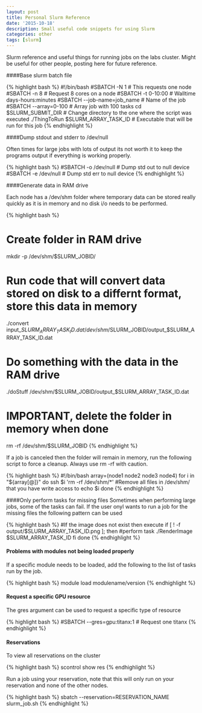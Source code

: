 ```yaml
---
layout: post
title: Personal Slurm Reference
date: '2015-10-18'
description: Small useful code snippets for using Slurm
categories: other
tags: [slurm]
---
```


Slurm reference and useful things for running jobs on the labs cluster. Might be useful for other people, posting here for future reference. 

####Base slurm batch file

{% highlight bash %}
#!/bin/bash
#SBATCH -N 1                      # This requests one node
#SBATCH -n 8                      # Request 8 cores on a node
#SBATCH -t 0-10:00                # Walltime days-hours:minutes
#SBATCH --job-name=job_name       # Name of the job
#SBATCH --array=0-100             # Array job with 100 tasks
cd $SLURM_SUBMIT_DIR              # Change directory to the one where the script was executed
./ThingToRun $SLURM_ARRAY_TASK_ID # Executable that will be run for this job
{% endhighlight %}



####Dump stdout and stderr to /dev/null

Often times for large jobs with lots of output its not worth it to keep the programs output if everything is working properly.

{% highlight bash %}
#SBATCH -o /dev/null        # Dump std out to null device
#SBATCH -e /dev/null        # Dump std err to null device
{% endhighlight %}

####Generate data in RAM drive

Each node has a /dev/shm folder where temporary data can be stored really quickly as it is in memory and no disk i/o needs to be performed. 

{% highlight bash %}
# Create folder in RAM drive
mkdir -p /dev/shm/$SLURM_JOBID/
# Run code that will convert data stored on disk to a differnt format, store this data in memory
./convert input_$SLURM_ARRAY_TASK_ID.dat /dev/shm/$SLURM_JOBID/output_$SLURM_ARRAY_TASK_ID.dat
# Do something with the data in the RAM drive
./doStuff /dev/shm/$SLURM_JOBID/output_$SLURM_ARRAY_TASK_ID.dat
# IMPORTANT, delete the folder in memory when done
rm -rf /dev/shm/$SLURM_JOBID
{% endhighlight %}

If a job is canceled then the folder will remain in memory, run the following script to force a cleanup. Always use rm -rf with caution. 

{% highlight bash %}
#!/bin/bash
array=(node1 node2 node3 node4)
for i in "${array[@]}"
do
  ssh $i 'rm -rf /dev/shm/*'    #Remove all files in /dev/shm/ that you have write access to
  echo $i
done
{% endhighlight %}

####Only perform tasks for missing files
Sometimes when performing large jobs, some of the tasks can fail. If the user onyl wants to run a job for the missing files the following pattern can be used

{% highlight bash %}
#If the image does not exist then execute 
if [ ! -f output/$SLURM_ARRAY_TASK_ID.png ]; then
#perform task
./RenderImage $SLURM_ARRAY_TASK_ID
fi
done
{% endhighlight %}

#### Problems with modules not being loaded properly

If a specific module needs to be loaded, add the following to the list of tasks run by the job. 

{% highlight bash %}
module load modulename/version
{% endhighlight %}

#### Request a specific GPU resource

The gres argument can be used to request a specific type of resource

{% highlight bash %}
#SBATCH --gres=gpu:titanx:1   # Request one titanx
{% endhighlight %}

#### Reservations

To view all reservations on the cluster

{% highlight bash %}
scontrol show res
{% endhighlight %}

Run a job using your reservation, note that this will only run on your reservation and none of the other nodes. 

{% highlight bash %}
sbatch --reservation=RESERVATION_NAME slurm_job.sh
{% endhighlight %}
